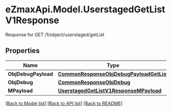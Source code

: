 # eZmaxApi.Model.UserstagedGetListV1Response
Response for GET /1/object/userstaged/getList

## Properties

Name | Type | Description | Notes
------------ | ------------- | ------------- | -------------
**ObjDebugPayload** | [**CommonResponseObjDebugPayloadGetList**](CommonResponseObjDebugPayloadGetList.md) |  | 
**ObjDebug** | [**CommonResponseObjDebug**](CommonResponseObjDebug.md) |  | [optional] 
**MPayload** | [**UserstagedGetListV1ResponseMPayload**](UserstagedGetListV1ResponseMPayload.md) |  | 

[[Back to Model list]](../README.md#documentation-for-models) [[Back to API list]](../README.md#documentation-for-api-endpoints) [[Back to README]](../README.md)

